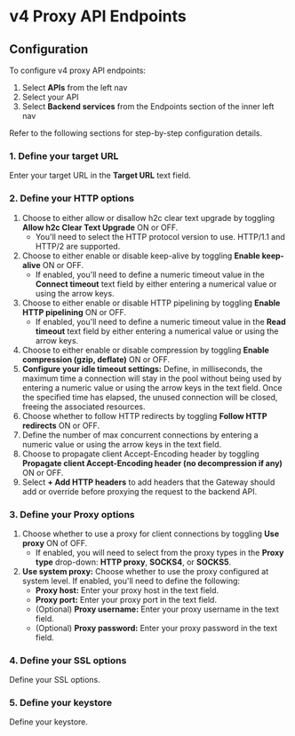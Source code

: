 # v4 Proxy API Endpoints

## Configuration

To configure v4 proxy API endpoints:

1. Select **APIs** from the left nav
2. Select your API&#x20;
3. Select **Backend services** from the Endpoints section of the inner left nav

Refer to the following sections for step-by-step configuration details.

### 1. Define your target URL

Enter your target URL in the **Target URL** text field.

### **2. Define your HTTP options**

1. Choose to either allow or disallow h2c clear text upgrade by toggling **Allow h2c Clear Text Upgrade** ON or OFF.
   * You'll need to select the HTTP protocol version to use. HTTP/1.1 and HTTP/2 are supported.
2. Choose to either enable or disable keep-alive by toggling **Enable keep-alive** ON or OFF.
   * If enabled, you'll need to define a numeric timeout value in the **Connect timeout** text field by either entering a numerical value or using the arrow keys.
3. Choose to either enable or disable HTTP pipelining by toggling **Enable HTTP pipelining** ON or OFF.
   * If enabled, you'll need to define a numeric timeout value in the **Read timeout** text field by either entering a numerical value or using the arrow keys.
4. Choose to either enable or disable compression by toggling **Enable compression (gzip, deflate)** ON or OFF.
5. **Configure your idle timeout settings:** Define, in milliseconds, the maximum time a connection will stay in the pool without being used by entering a numeric value or using the arrow keys in the text field. Once the specified time has elapsed, the unused connection will be closed, freeing the associated resources.
6. Choose whether to follow HTTP redirects by toggling **Follow HTTP redirects** ON or OFF.
7. Define the number of max concurrent connections by entering a numeric value or using the arrow keys in the text field.
8. Choose to propagate client Accept-Encoding header by toggling **Propagate client Accept-Encoding header (no decompression if any)** ON or OFF.
9. Select **+ Add HTTP headers** to add headers that the Gateway should add or override before proxying the request to the backend API.

### **3. Define your Proxy options**

1. Choose whether to use a proxy for client connections by toggling **Use proxy** ON of OFF.
   * If enabled, you will need to select from the proxy types in the **Proxy type** drop-down: **HTTP proxy**, **SOCKS4**, or **SOCKS5**.
2. **Use system proxy:** Choose whether to use the proxy configured at system level. If enabled, you'll need to define the following:
   * **Proxy host:** Enter your proxy host in the text field.
   * **Proxy port:** Enter your proxy port in the text field.
   * (Optional) **Proxy username:** Enter your proxy username in the text field.
   * (Optional) **Proxy password:** Enter your proxy password in the text field.

### **4. Define your SSL options**

Define your SSL options.

### **5. Define your keystore**

Define your keystore.

